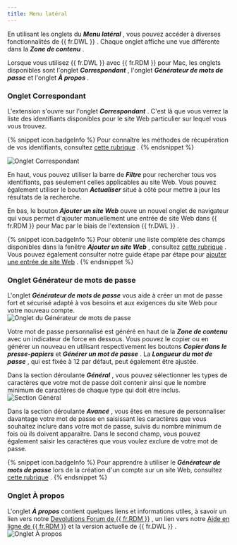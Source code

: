 ```yaml
---
title: Menu latéral
---
```

En utilisant les onglets du ***Menu latéral*** , vous pouvez accéder à diverses fonctionnalités de {{ fr.DWL }} . Chaque onglet affiche une vue différente dans la ***Zone de contenu*** .  

Lorsque vous utilisez {{ fr.DWL }} avec {{ fr.RDM }} pour Mac, les onglets disponibles sont l'onglet ***Correspondant*** , l'onglet ***Générateur de mots de passe*** et l'onglet ***À propos*** .  

### Onglet Correspondant 

L'extension s'ouvre sur l'onglet ***Correspondant*** . C'est là que vous verrez la liste des identifiants disponibles pour le site Web particulier sur lequel vous vous trouvez.  

{% snippet icon.badgeInfo %} 
Pour connaître les méthodes de récupération de vos identifiants, consultez [cette rubrique](/fr/rdm/mac/dwl/using-devolutions-web-login/retrieve-credentials/) . 
{% endsnippet %}
 
![Onglet Correspondant](https://webdevolutions.azureedge.net/docs/fr/rdm/mac/RDMMac2017.png) 

En haut, vous pouvez utiliser la barre de ***Filtre*** pour rechercher tous vos identifiants, pas seulement celles applicables au site Web. Vous pouvez également utiliser le bouton ***Actualiser*** situé à côté pour mettre à jour les résultats de la recherche.  

En bas, le bouton ***Ajouter un site Web*** ouvre un nouvel onglet de navigateur qui vous permet d'ajouter manuellement une entrée de site Web dans {{ fr.RDM }} pour Mac par le biais de l'extension {{ fr.DWL }} .  

{% snippet icon.badgeInfo %} 
Pour obtenir une liste complète des champs disponibles dans la fenêtre ***Ajouter un site Web*** , consultez [cette rubrique](/fr/rdm/mac/dwl/devolutions-web-login-user-interface/side-menu/add-website/) . Vous pouvez également consulter notre guide étape par étape pour [ajouter une entrée de site Web](/fr/rdm/mac/dwl/using-devolutions-web-login/add-website-entry-dwl/) . 
{% endsnippet %}
 
### Onglet Générateur de mots de passe 

L'onglet ***Générateur de mots de passe*** vous aide à créer un mot de passe fort et sécurisé adapté à vos besoins et aux exigences du site Web pour votre nouveau compte.  
![Onglet du Générateur de mots de passe](https://webdevolutions.azureedge.net/docs/fr/rdm/mac/RDMMac2018.png) 

Votre mot de passe personnalisé est généré en haut de la ***Zone de contenu*** avec un indicateur de force en dessous. Vous pouvez le copier ou en générer un nouveau en utilisant respectivement les boutons ***Copier dans le presse-papiers*** et ***Générer un mot de passe*** . La ***Longueur du mot de passe*** , qui est fixée à 12 par défaut, peut également être ajustée.  

Dans la section déroulante ***Général*** , vous pouvez sélectionner les types de caractères que votre mot de passe doit contenir ainsi que le nombre minimum de caractères de chaque type qui doit être inclus.  
![Section Général](https://webdevolutions.azureedge.net/docs/fr/rdm/mac/RDMMac2019.png) 

Dans la section déroulante ***Avancé*** , vous êtes en mesure de personnaliser davantage votre mot de passe en saisissant les caractères que vous souhaitez inclure dans votre mot de passe, suivis du nombre minimum de fois où ils doivent apparaître. Dans le second champ, vous pouvez également saisir les caractères que vous voulez exclure de votre mot de passe.  

{% snippet icon.badgeInfo %} 
Pour apprendre à utiliser le ***Générateur de mots de passe*** lors de la création d'un compte sur un site Web, consultez [cette rubrique](/fr/rdm/mac/dwl/using-devolutions-web-login/create-account-website/) . 
{% endsnippet %}
 
### Onglet À propos 

L'onglet ***À propos*** contient quelques liens et informations utiles, à savoir un lien vers notre [Devolutions Forum de {{ fr.RDM }}](https://forum.devolutions.net/product/rdm-mac) , un lien vers notre [Aide en ligne de {{ fr.RDM }}](/fr/rdm/mac/overview/what-is-rdm/) et la version actuelle de {{ fr.DWL }} .  
![Onglet À propos](https://webdevolutions.azureedge.net/docs/fr/rdm/mac/RDMMac2021.png) 


